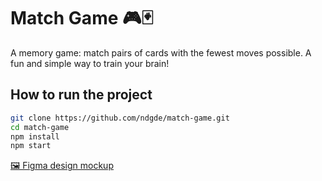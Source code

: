 # Match Game 🎮🃏

A memory game: match pairs of cards with the fewest moves possible. A fun and simple way to train your brain!

## How to run the project

```bash
git clone https://github.com/ndgde/match-game.git
cd match-game
npm install
npm start
```

[🖼️ Figma design mockup](https://www.figma.com/design/nE1hG7VIpX8mQ0BbPEF29I/Match-match-game?node-id=1-1960&m=dev&t=vwqpvlBXsEcdLuuD-1)
